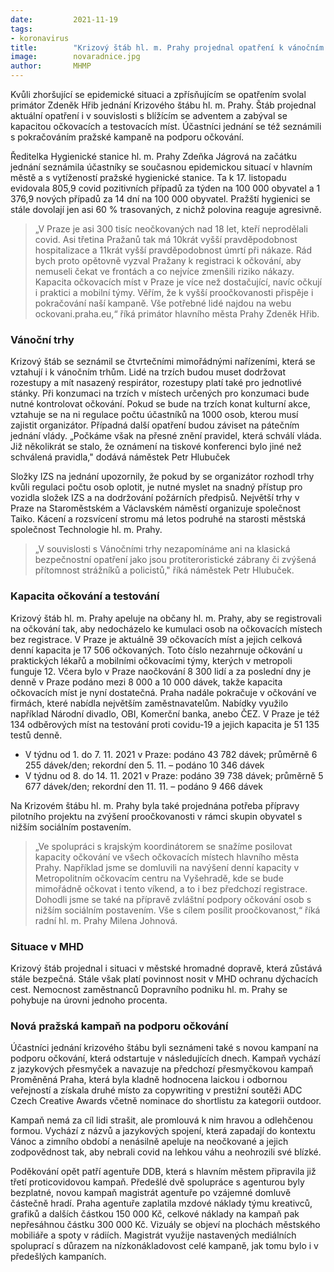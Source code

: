 ```yaml
---
date:         2021-11-19
tags:         
- koronavirus
title:        "Krizový štáb hl. m. Prahy projednal opatření k vánočním trhům. Seznámil se také s novou pražskou očkovací kampaní"
image: 	      novaradnice.jpg
author:       MHMP
---
```


Kvůli zhoršující se epidemické situaci a zpřísňujícím se opatřením svolal primátor Zdeněk Hřib jednání Krizového štábu hl. m. Prahy. Štáb projednal aktuální opatření i v souvislosti s blížícím se adventem a zabýval se kapacitou očkovacích a testovacích míst. Účastníci jednání se též seznámili s pokračováním pražské kampaně na podporu očkování.

Ředitelka Hygienické stanice hl. m. Prahy Zdeňka Jágrová na začátku jednání seznámila účastníky se současnou epidemickou situací v hlavním městě a s vytížeností pražské hygienické stanice. Ta k 17. listopadu evidovala 805,9 covid pozitivních případů za týden na 100 000 obyvatel a 1 376,9 nových případů za 14 dní na 100 000 obyvatel. Pražští hygienici se stále dovolají jen asi 60 % trasovaných, z nichž polovina reaguje agresivně.

> „V Praze je asi 300 tisíc neočkovaných nad 18 let, kteří neprodělali covid. Asi třetina Pražanů tak má 10krát vyšší pravděpodobnost hospitalizace a 11krát vyšší pravděpodobnost úmrtí při nákaze. Rád bych proto opětovně vyzval Pražany k registraci k očkování, aby nemuseli čekat ve frontách a co nejvíce zmenšili riziko nákazy. Kapacita očkovacích míst v Praze je více než dostačující, navíc očkují i praktici a mobilní týmy. Věřím, že k vyšší proočkovanosti přispěje i pokračování naší kampaně. Vše potřebné lidé najdou na webu ockovani.praha.eu,“ říká primátor hlavního města Prahy Zdeněk Hřib.  

### Vánoční trhy

Krizový štáb se seznámil se čtvrtečními mimořádnými nařízeními, která se vztahují i k vánočním trhům. Lidé na trzích budou muset dodržovat rozestupy a mít nasazený respirátor, rozestupy platí také pro jednotlivé stánky. Při konzumaci na trzích v místech určených pro konzumaci bude nutné kontrolovat očkování. Pokud se bude na trzích konat kulturní akce, vztahuje se na ni regulace počtu účastníků na 1000 osob, kterou musí zajistit organizátor. Případná další opatření budou záviset na pátečním jednání vlády. „Počkáme však na přesné znění pravidel, která schválí vláda. Již několikrát se stalo, že oznámení na tiskové konferenci bylo jiné než schválená pravidla," dodává náměstek Petr Hlubuček

Složky IZS na jednání upozornily, že pokud by se organizátor rozhodl trhy kvůli regulaci počtu osob oplotit, je nutné myslet na snadný přístup pro vozidla složek IZS a na dodržování požárních předpisů. Největší trhy v Praze na Staroměstském a Václavském náměstí organizuje společnost Taiko. Kácení a rozsvícení stromu má letos podruhé na starosti městská společnost Technologie hl. m. Prahy.

> „V souvislosti s Vánočními trhy nezapomínáme ani na klasická bezpečnostní opatření jako jsou protiteroristické zábrany či zvýšená přítomnost strážníků a policistů," říká náměstek Petr Hlubuček.

### Kapacita očkování a testování

Krizový štáb hl. m. Prahy apeluje na občany hl. m. Prahy, aby se registrovali na očkování tak, aby nedocházelo ke kumulaci osob na očkovacích místech bez registrace. V Praze je aktuálně 39 očkovacích míst a jejich celková denní kapacita je 17 506 očkovaných. Toto číslo nezahrnuje očkování u praktických lékařů a mobilními očkovacími týmy, kterých v metropoli funguje 12. Včera bylo v Praze naočkování 8 300 lidí a za poslední dny je denně v Praze podáno mezi 8 000 a 10 000 dávek, takže kapacita očkovacích míst je nyní dostatečná. Praha nadále pokračuje v očkování ve firmách, které nabídla největším zaměstnavatelům. Nabídky využilo například Národní divadlo, OBI, Komerční banka, anebo ČEZ. V Praze je též 134 odběrových míst na testování proti covidu-19 a jejich kapacita je 51 135 testů denně.

* V týdnu od 1. do 7. 11. 2021 v Praze: podáno 43 782 dávek; průměrně 6 255 dávek/den; rekordní den 5. 11. – podáno 10 346 dávek
* V týdnu od 8. do 14. 11. 2021 v Praze: podáno 39 738 dávek; průměrně 5 677 dávek/den; rekordní den 11. 11. – podáno 9 466 dávek

Na Krizovém štábu hl. m. Prahy byla také projednána potřeba přípravy pilotního projektu na zvýšení proočkovanosti v rámci skupin obyvatel s nižším sociálním postavením.

> „Ve spolupráci s krajským koordinátorem se snažíme posilovat kapacity očkování ve všech očkovacích místech hlavního města Prahy. Například jsme se domluvili na navýšení denní kapacity v Metropolitním očkovacím centru na Vyšehradě, kde se bude mimořádně očkovat i tento víkend, a to i bez předchozí registrace. Dohodli jsme se také na přípravě zvláštní podpory očkování osob s nižším sociálním postavením. Vše s cílem posílit proočkovanost,“ říká radní hl. m. Prahy Milena Johnová.

### Situace v MHD

Krizový štáb projednal i situaci v městské hromadné dopravě, která zůstává stále bezpečná. Stále však platí povinnost nosit v MHD ochranu dýchacích cest. Nemocnost zaměstnanců Dopravního podniku hl. m. Prahy se pohybuje na úrovni jednoho procenta.

### Nová pražská kampaň na podporu očkování

Účastníci jednání krizového štábu byli seznámeni také s novou kampaní na podporu očkování, která odstartuje v následujících dnech. Kampaň vychází z jazykových přesmyček a navazuje na předchozí přesmyčkovou kampaň Proměněná Praha, která byla kladně hodnocena laickou i odbornou veřejností a získala druhé místo za copywriting v prestižní soutěži ADC Czech Creative Awards včetně nominace do shortlistu za kategorii outdoor.

Kampaň nemá za cíl lidi strašit, ale promlouvá k nim hravou a odlehčenou formou. Vychází z názvů a jazykových spojení, která zapadají do kontextu Vánoc a zimního období a nenásilně apeluje na neočkované a jejich zodpovědnost tak, aby nebrali covid na lehkou váhu a neohrozili své blízké.

Poděkování opět patří agentuře DDB, která s hlavním městem připravila již třetí proticovidovou kampaň. Předešlé dvě spolupráce s agenturou byly bezplatné, novou kampaň magistrát agentuře po vzájemné domluvě částečně hradí. Praha agentuře zaplatila mzdové náklady týmu kreativců, grafiků a dalších částkou 150 000 Kč, celkové náklady na kampaň pak nepřesáhnou částku 300 000 Kč. Vizuály se objeví na plochách městského mobiliáře a spoty v rádiích. Magistrát využije nastavených mediálních spoluprací s důrazem na nízkonákladovost celé kampaně, jak tomu bylo i v předešlých kampaních.
